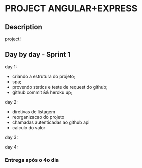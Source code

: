 PROJECT ANGULAR+EXPRESS
=======================

Description
-----------
project!

Day by day - Sprint 1
---------------------

day 1:
* criando a estrutura do projeto;
* spa;
* provendo statics e teste de request do github;
* github commit && heroku up;

day 2:
* diretivas de listagem
* reorganizacao do projeto
* chamadas autenticadas ao github api
* calculo do valor

day 3:

day 4:

### Entrega após o 4o dia

